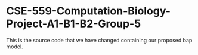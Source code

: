 # CSE-559-Computation-Biology-Project-A1-B1-B2-Group-5

This is the source code that we have changed containing our proposed bap model.
